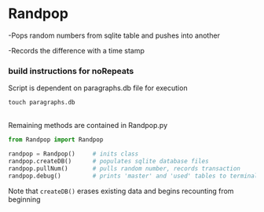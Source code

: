 # Randpop
-Pops random numbers from sqlite table and pushes into another

-Records the difference with a time stamp


### build instructions for noRepeats

Script is dependent on paragraphs.db file for execution

```
touch paragraphs.db
```
<br>
Remaining methods are contained in Randpop.py


```python
from Randpop import Randpop

randpop = Randpop()     # inits class
randpop.createDB()      # populates sqlite database files
randpop.pullNum()       # pulls random number, records transaction
randpop.debug()         # prints 'master' and 'used' tables to terminal
```

Note that ```createDB()``` erases existing data and begins recounting from beginning
